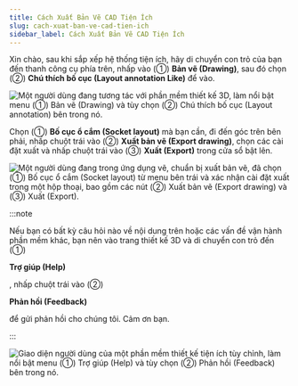 ```yaml
---
title: Cách Xuất Bản Vẽ CAD Tiện Ích
slug: cach-xuat-ban-ve-cad-tien-ich
sidebar_label: Cách Xuất Bản Vẽ CAD Tiện Ích
---
```


Xin chào, sau khi sắp xếp hệ thống tiện ích, hãy di chuyển con trỏ của bạn đến thanh công cụ phía trên, nhấp vào (①) **Bản vẽ (Drawing)**, sau đó chọn (②) **Chú thích bố cục (Layout annotation Like)** để vào.

![Một người dùng đang tương tác với phần mềm thiết kế 3D, làm nổi bật menu (①) Bản vẽ (Drawing) và tùy chọn (②) Chú thích bố cục (Layout annotation) bên trong nó.](https://storage.googleapis.com/jegavn_kb/images/c55ac7db-a99d-4f6e-99e2-94285bbd3a4f.png)

Chọn (①) **Bố cục ổ cắm (Socket layout)** mà bạn cần, đi đến góc trên bên phải, nhấp chuột trái vào (②) **Xuất bản vẽ (Export drawing)**, chọn các cài đặt xuất và nhấp chuột trái vào (③) **Xuất (Export)** trong cửa sổ bật lên.

![Một người dùng đang trong ứng dụng vẽ, chuẩn bị xuất bản vẽ, đã chọn (①) Bố cục ổ cắm (Socket layout) từ menu bên trái và xác nhận cài đặt xuất trong một hộp thoại, bao gồm các nút (②) Xuất bản vẽ (Export drawing) và (③) Xuất (Export).](https://storage.googleapis.com/jegavn_kb/images/db489389-4e9d-4275-b52a-dca18a922e9b.png)

:::note

Nếu bạn có bất kỳ câu hỏi nào về nội dung trên hoặc các vấn đề vận hành phần mềm khác, bạn nên vào trang thiết kế 3D và di chuyển con trỏ đến (①) 

**Trợ giúp (Help)**

, nhấp chuột trái vào (②) 

**Phản hồi (Feedback)**

 để gửi phản hồi cho chúng tôi. Cảm ơn bạn.

:::

![Giao diện người dùng của một phần mềm thiết kế tiện ích tùy chỉnh, làm nổi bật menu (①) Trợ giúp (Help) và tùy chọn (②) Phản hồi (Feedback) bên trong nó.](https://storage.googleapis.com/jegavn_kb/images/ed321ab7-e8ea-4966-8bfc-1678e2c84739.png)